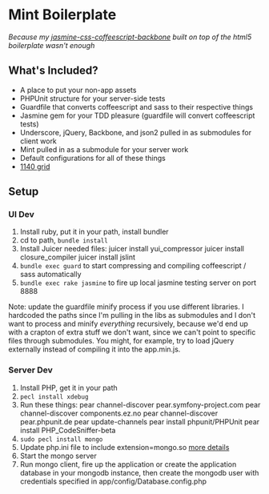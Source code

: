 Mint Boilerplate
================

*Because my [jasmine-css-coffeescript-backbone](https://github.com/ajacksified/Jasmine-Backbone-SASS-HTML5-Boilerplate)
built on top of the html5 boilerplate wasn't enough*

## What's Included?

* A place to put your non-app assets
* PHPUnit structure for your server-side tests
* Guardfile that converts coffeescript and sass to their respective things
* Jasmine gem for your TDD pleasure (guardfile will convert coffeescript tests)
* Underscore, jQuery, Backbone, and json2 pulled in as submodules for client work
* Mint pulled in as a submodule for your server work
* Default configurations for all of these things
* [1140 grid](http://cssgrid.net/)

## Setup

### UI Dev

1. Install ruby, put it in your path, install bundler
2. cd to path, `bundle install`
3. Install Juicer needed files:
    juicer install yui_compressor
    juicer install closure_compiler
    juicer install jslint
4. `bundle exec guard` to start compressing and compiling coffeescript / sass automatically
5. `bundle exec rake jasmine` to fire up local jasmine testing server on port 8888

Note: update the guardfile minify process if you use different libraries. I
hardcoded the paths since I'm pulling in the libs as submodules and I don't
want to process and minify *everything* recursively, because we'd end up with
a crapton of extra stuff we don't want, since we can't point to specific files
through submodules. You might, for example, try to load jQuery externally
instead of compiling it into the app.min.js.

### Server Dev

1. Install PHP, get it in your path
2. `pecl install xdebug`
3. Run these things:
    pear channel-discover pear.symfony-project.com
    pear channel-discover components.ez.no
    pear channel-discover pear.phpunit.de
    pear update-channels
    pear install phpunit/PHPUnit
    pear install PHP_CodeSniffer-beta
4. `sudo pecl install mongo`
5. Update php.ini file to include extension=mongo.so [more details](http://www.mongodb.org/display/DOCS/PHP+Language+Center)
6. Start the mongo server
7. Run mongo client, fire up the application or create the application database in your mongodb instance, then create
the mongodb user with credentials specified in app/config/Database.config.php
